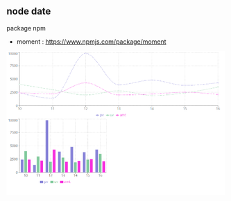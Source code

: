 ## node date

package npm
 - moment : https://www.npmjs.com/package/moment

<img src="https://github.com/ideapedyudi/ideapedyudi-charts/blob/be6a21bb11aa4c2c7368f9fd88d02ccc7b28219e/src/asset/rechart.png" style="text-align : center;" > </img>